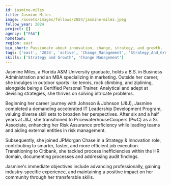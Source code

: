 ```yaml
---
id: jasmine-miles
title: Jasmine Miles
image: /assets/images/fellows/2024/jasmine-miles.jpeg
fellow_year: 2024
project: []
agency: ["FAA"]
hometown: 
region: east
bio_short: Passionate about innovation, change, strategy, and growth.
tags: ['east', '2024', 'active', 'Change_Management', 'Strategy_And_Growth']
skills: ['Strategy and Growth', 'Change Management']
---
```

Jasmine Miles, a Florida A&M University graduate, holds a B.S. in Business Administration and an MBA specializing in marketing. Outside her career, she indulges in outdoor sports like tennis, rock climbing, and ziplining, alongside being a Certified Personal Trainer. Analytical and adept at devising strategies, she thrives on solving intricate problems.

Beginning her career journey with Johnson & Johnson (J&J), Jasmine completed a demanding accelerated IT Leadership Development Program, valuing diverse skill sets to broaden her perspectives. After six and a half years at J&J, she transitioned to PricewaterhouseCoopers (PwC) as a Sr. Associate, enhancing her Risk Assurance proficiency while leading teams and aiding external entities in risk management.

Subsequently, she joined JPMorgan Chase in a Strategy & Innovation role, contributing to smarter, faster, and more efficient job execution. Transitioning to Citibank, she tackled process inefficiencies within the HR domain, documenting processes and addressing audit findings.

Jasmine's immediate objectives include advancing professionally, gaining industry-specific experience, and maintaining a positive impact on her community through her transferable skills.